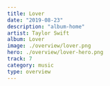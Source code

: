 ```yaml
---
title: Lover
date: "2019-08-23"
description: "album-home"
artist: Taylor Swift
album: Lover
image: ./overview/lover.png
hero: ./overview/lover-hero.png
track: 7
category: music
type: overview
---
```

